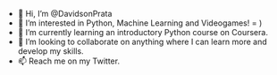 - 👋 Hi, I’m @DavidsonPrata
- 👀 I’m interested in Python, Machine Learning and Videogames! = )
- 🌱 I’m currently learning an introductory Python course on Coursera.
- 💞️ I’m looking to collaborate on anything where I can learn more and develop my skills.
- 📫 Reach me on my Twitter. 

<!---
DavidsonPrata/DavidsonPrata is a ✨ special ✨ repository because its `README.md` (this file) appears on your GitHub profile.
You can click the Preview link to take a look at your changes.
--->
